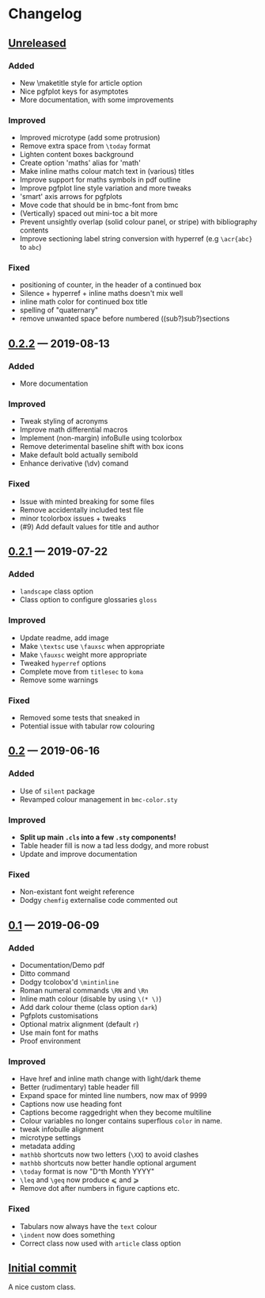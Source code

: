 # Changelog

## [Unreleased]

### Added

-   New \maketitle style for article option
-   Nice pgfplot keys for asymptotes
-   More documentation, with some improvements

### Improved

-   Improved microtype (add some protrusion)
-   Remove extra space from `\today` format
-   Lighten content boxes background
-   Create option 'maths' alias for 'math'
-   Make inline maths colour match text in (various) titles
-   Improve support for maths symbols in pdf outline
-   Improve pgfplot line style variation and more tweaks
-   'smart' axis arrows for pgfplots
-   Move code that should be in bmc-font from bmc
-   (Vertically) spaced out mini-toc a bit more
-   Prevent unsightly overlap (solid colour panel, or stripe) with bibliography contents
-   Improve sectioning label string conversion with hyperref (e.g `\acr{abc}` to `abc`)

### Fixed

-   positioning of counter, in the header of a continued box
-   Silence + hyperref + inline maths doesn't mix well
-   inline math color for continued box title
-   spelling of "quaternary"
-   remove unwanted space before numbered ((sub?)sub?)sections

## [0.2.2] — 2019-08-13

### Added

-   More documentation

### Improved

-   Tweak styling of acronyms
-   Improve math differential macros
-   Implement (non-margin) infoBulle using tcolorbox
-   Remove deterimental baseline shift with box icons
-   Make default bold actually semibold
-   Enhance derivative (\dv) comand

### Fixed

-   Issue with minted breaking for some files
-   Remove accidentally included test file
-   minor tcolorbox issues + tweaks
-   (#9) Add default values for title and author

## [0.2.1] — 2019-07-22

### Added

-   `landscape` class option
-   Class option to configure glossaries `gloss`

### Improved

-   Update readme, add image
-   Make `\textsc` use `\fauxsc` when appropriate
-   Make `\fauxsc` weight more appropriate
-   Tweaked `hyperref` options
-   Complete move from `titlesec` to `koma`
-   Remove some warnings

### Fixed

-   Removed some tests that sneaked in
-   Potential issue with tabular row colouring

## [0.2] — 2019-06-16

### Added

-   Use of `silent` package
-   Revamped colour management in `bmc-color.sty`

### Improved

-   **Split up main `.cls` into a few `.sty` components!**
-   Table header fill is now a tad less dodgy, and more robust
-   Update and improve documentation

### Fixed

-   Non-existant font weight reference
-   Dodgy `chemfig` externalise code commented out

## [0.1] — 2019-06-09

### Added

-   Documentation/Demo pdf
-   Ditto command
-   Dodgy tcolobox'd `\mintinline`
-   Roman numeral commands `\RN` and `\Rn`
-   Inline math colour (disable by using `\(* \)`)
-   Add dark colour theme (class option `dark`)
-   Pgfplots customisations
-   Optional matrix alignment (default `r`)
-   Use main font for maths
-   Proof environment

### Improved

-   Have href and inline math change with light/dark theme
-   Better (rudimentary) table header fill
-   Expand space for minted line numbers, now max of 9999
-   Captions now use heading font
-   Captions become raggedright when they become multiline
-   Colour variables no longer contains superflous `color` in name.
-   tweak infobulle alignment
-   microtype settings
-   metadata adding
-   `mathbb` shortcuts now two letters (`\XX`) to avoid clashes
-   `mathbb` shortcuts now better handle optional argument
-   `\today` format is now "D^th Month YYYY"
-   `\leq` and `\geq` now produce ⩽ and ⩾
-   Remove dot after numbers in figure captions etc.

### Fixed

-   Tabulars now always have the `text` colour
-   `\indent` now does something
-   Correct class now used with `article` class option

## [Initial commit]

A nice custom class.

[unreleased]: https://github.com/tecosaur/BMC/compare/v0.2.2...HEAD
[0.2.2]: https://github.com/tecosaur/BMC/compare/v0.2.1...v0.2.2
[0.2.1]: https://github.com/tecosaur/BMC/compare/v0.2...v0.2.1
[0.2]: https://github.com/tecosaur/BMC/compare/v0.1...v0.2
[0.1]: https://github.com/tecosaur/BMC/compare/84c5f58...v0.1
[initial commit]: https://github.com/tecosaur/BMC/commit/84c5f58d18a12c722598c42d497a1abaf551dcd3
